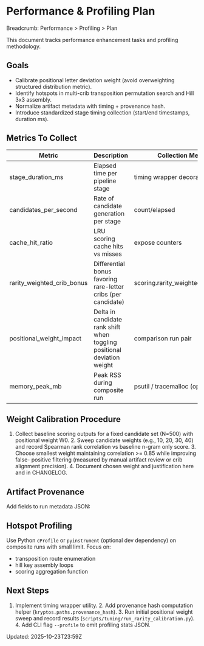 # Performance & Profiling Plan
Breadcrumb: Performance > Profiling > Plan

This document tracks performance enhancement tasks and profiling methodology.

## Goals

- Calibrate positional letter deviation weight (avoid overweighting structured distribution metric).
- Identify hotspots in multi-crib transposition permutation search and Hill 3x3 assembly.
- Normalize artifact metadata with timing + provenance hash.
- Introduce standardized stage timing collection (start/end timestamps, duration ms).

## Metrics To Collect

| Metric | Description | Collection Method |
|--------|-------------|-------------------|
| stage_duration_ms | Elapsed time per pipeline stage | timing wrapper decorator |
| candidates_per_second | Rate of candidate generation per stage | count/elapsed |
| cache_hit_ratio | LRU scoring cache hits vs misses | expose counters |
| rarity_weighted_crib_bonus | Differential bonus favoring rare-letter cribs (per candidate) | scoring.rarity_weighted_crib_bonus |
| positional_weight_impact | Delta in candidate rank shift when toggling positional deviation weight | comparison run pair |
| memory_peak_mb | Peak RSS during composite run | psutil / tracemalloc (optional) |

## Weight Calibration Procedure

1. Collect baseline scoring outputs for a fixed candidate set (N=500) with positional weight W0. 2.
Sweep candidate weights (e.g., 10, 20, 30, 40) and record Spearman rank correlation vs baseline
n-gram only score. 3. Choose smallest weight maintaining correlation >= 0.85 while improving false-
positive filtering (measured by manual artifact review or crib alignment precision). 4. Document
chosen weight and justification here and in CHANGELOG.

## Artifact Provenance

Add fields to run metadata JSON:


## Hotspot Profiling

Use Python `cProfile` or `pyinstrument` (optional dev dependency) on composite runs with small
limit. Focus on:

- transposition route enumeration
- hill key assembly loops
- scoring aggregation function

## Next Steps

1. Implement timing wrapper utility. 2. Add provenance hash computation helper
(`kryptos.paths.provenance_hash`). 3. Run initial positional weight sweep and record results
(`scripts/tuning/run_rarity_calibration.py`). 4. Add CLI flag `--profile` to emit profiling stats
JSON.

Updated: 2025-10-23T23:59Z
